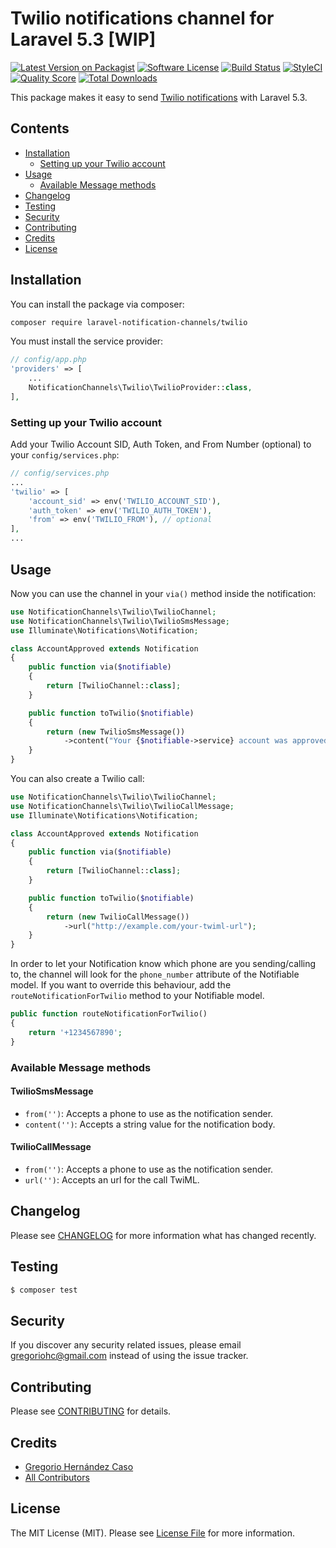 # Twilio notifications channel for Laravel 5.3 [WIP]

[![Latest Version on Packagist](https://img.shields.io/packagist/v/laravel-notification-channels/twilio.svg?style=flat-square)](https://packagist.org/packages/laravel-notification-channels/twilio)
[![Software License](https://img.shields.io/badge/license-MIT-brightgreen.svg?style=flat-square)](LICENSE.md)
[![Build Status](https://img.shields.io/travis/laravel-notification-channels/twilio/master.svg?style=flat-square)](https://travis-ci.org/laravel-notification-channels/twilio)
[![StyleCI](https://styleci.io/repos/65543339/shield)](https://styleci.io/repos/65543339)
[![Quality Score](https://img.shields.io/scrutinizer/g/laravel-notification-channels/twilio.svg?style=flat-square)](https://scrutinizer-ci.com/g/laravel-notification-channels/twilio)
[![Total Downloads](https://img.shields.io/packagist/dt/laravel-notification-channels/twilio.svg?style=flat-square)](https://packagist.org/packages/laravel-notification-channels/twilio)

This package makes it easy to send [Twilio notifications](https://documentation.twilio.com/docs) with Laravel 5.3.

## Contents

- [Installation](#installation)
	- [Setting up your Twilio account](#setting-up-your-twilio-account)
- [Usage](#usage)
	- [Available Message methods](#available-message-methods)
- [Changelog](#changelog)
- [Testing](#testing)
- [Security](#security)
- [Contributing](#contributing)
- [Credits](#credits)
- [License](#license)

## Installation

You can install the package via composer:

``` bash
composer require laravel-notification-channels/twilio
```

You must install the service provider:

```php
// config/app.php
'providers' => [
    ...
    NotificationChannels\Twilio\TwilioProvider::class,
],
```

### Setting up your Twilio account

Add your Twilio Account SID, Auth Token, and From Number (optional) to your `config/services.php`:

```php
// config/services.php
...
'twilio' => [
    'account_sid' => env('TWILIO_ACCOUNT_SID'),
    'auth_token' => env('TWILIO_AUTH_TOKEN'),
    'from' => env('TWILIO_FROM'), // optional
],
...
```

## Usage

Now you can use the channel in your `via()` method inside the notification:

``` php
use NotificationChannels\Twilio\TwilioChannel;
use NotificationChannels\Twilio\TwilioSmsMessage;
use Illuminate\Notifications\Notification;

class AccountApproved extends Notification
{
    public function via($notifiable)
    {
        return [TwilioChannel::class];
    }

    public function toTwilio($notifiable)
    {
        return (new TwilioSmsMessage())
            ->content("Your {$notifiable->service} account was approved!");
    }
}
```

You can also create a Twilio call:

``` php
use NotificationChannels\Twilio\TwilioChannel;
use NotificationChannels\Twilio\TwilioCallMessage;
use Illuminate\Notifications\Notification;

class AccountApproved extends Notification
{
    public function via($notifiable)
    {
        return [TwilioChannel::class];
    }

    public function toTwilio($notifiable)
    {
        return (new TwilioCallMessage())
            ->url("http://example.com/your-twiml-url");
    }
}
```

In order to let your Notification know which phone are you sending/calling to, the channel will look for the `phone_number` attribute of the Notifiable model. If you want to override this behaviour, add the `routeNotificationForTwilio` method to your Notifiable model.

```php
public function routeNotificationForTwilio()
{
    return '+1234567890';
}
```

### Available Message methods

#### TwilioSmsMessage

- `from('')`: Accepts a phone to use as the notification sender.
- `content('')`: Accepts a string value for the notification body.

#### TwilioCallMessage

- `from('')`: Accepts a phone to use as the notification sender.
- `url('')`: Accepts an url for the call TwiML.

## Changelog

Please see [CHANGELOG](CHANGELOG.md) for more information what has changed recently.

## Testing
    
``` bash
$ composer test
```

## Security

If you discover any security related issues, please email gregoriohc@gmail.com instead of using the issue tracker.

## Contributing

Please see [CONTRIBUTING](CONTRIBUTING.md) for details.

## Credits

- [Gregorio Hernández Caso](https://github.com/gregoriohc)
- [All Contributors](../../contributors)

## License

The MIT License (MIT). Please see [License File](LICENSE.md) for more information.
